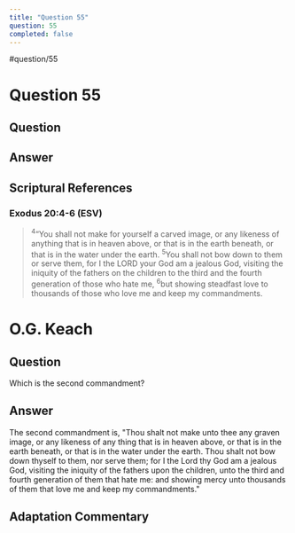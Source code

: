 ```yaml
---
title: "Question 55"
question: 55
completed: false
---
```

#question/55
# Question 55

## Question


## Answer


## Scriptural References
### Exodus 20:4-6 (ESV)
> <sup>4</sup>“You shall not make for yourself a carved image, or any likeness of anything that is in heaven above, or that is in the earth beneath, or that is in the water under the earth.
> <sup>5</sup>You shall not bow down to them or serve them, for I the LORD your God am a jealous God, visiting the iniquity of the fathers on the children to the third and the fourth generation of those who hate me,
> <sup>6</sup>but showing steadfast love to thousands of those who love me and keep my commandments.

# O.G. Keach
## Question
Which is the second commandment?

## Answer
The second commandment is, "Thou shalt not make unto thee any graven image, or any likeness of any thing that is in heaven above, or that is in the earth beneath, or that is in the water under the earth. Thou shalt not bow down thyself to them, nor serve them; for I the Lord thy God am a jealous God, visiting the iniquity of the fathers upon the children, unto the third and fourth generation of them that hate me: and showing mercy unto thousands of them that love me and keep my commandments."

## Adaptation Commentary
